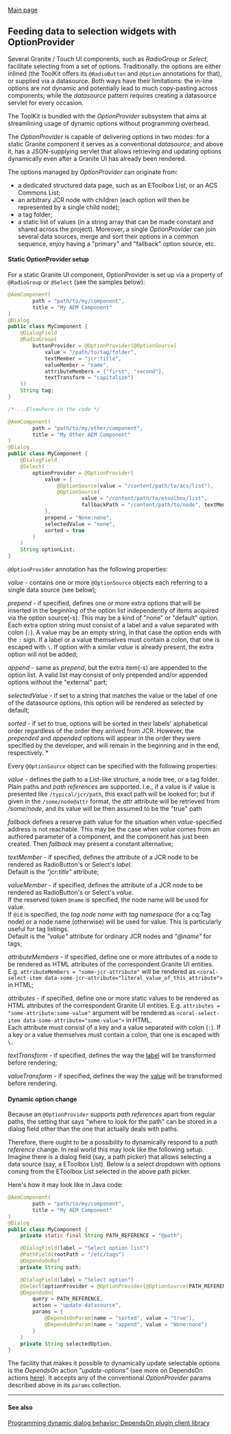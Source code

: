 [Main page](../../README.md)

## Feeding data to selection widgets with OptionProvider

Several Granite / Touch UI components, such as *RadioGroup* or *Select*, facilitate selecting from a set of options. Traditionally. the options are either inlined (the ToolKit offers its `@RadioButton` and `@Option` annotations for that), or supplied via a datasource. Both ways have their limitations: the in-line options are not dynamic and potentially lead to much copy-pasting across components; while the *datasource* pattern requires creating a datasource servlet for every occasion.

The ToolKit is bundled with the *OptionProvider* subsystem that aims at streamlining usage of dynamic options without programming overhead.

The *OptionProvider* is capable of  delivering options in two modes: for a static Granite component it serves as a conventional *datasource*; and above it, has a JSON-supplying servlet that allows retrieving and updating options dynamically even after a Granite UI has already been rendered.

The options managed by *OptionProvider* can originate from:
- a dedicated structured data page, such as an EToolbox List, or an ACS Commons List;
- an arbitrary JCR node with children (each option will then be represented by a single child node);
- a tag folder;
- a static list of values (in a string array that can be made constant and shared across the project).
Moreover, a single *OptionProvider* can join several data sources, merge and sort their options in a common sequence, enjoy having a "primary" and "fallback" option source, etc.

#### Static OptionProvider setup

For a static Granite UI component, OptionProvider is set up via a property of `@RadioGroup` or `@Select` (see the samples below):

```java
@AemComponent(
        path = "path/to/my/component",
        title = "My AEM Component"
)
@Dialog
public class MyComponent {
    @DialogField
    @RadioGroup(
        buttonProvider = @OptionProvider(@OptionSource(
            value = "/path/to/tag/folder",
            textMember = "jcr:title",
            valueMember = "name",
            attributeMembers = {"first", "second"},
            textTransform = "capitalize")
    ))
    String tag;
}

/* ...Elsewhere in the code */

@AemComponent(
        path = "path/to/my/other/component",
        title = "My Other AEM Component"
)
@Dialog
public class MyComponent {
    @DialogField
    @Select(
        optionProvider = @OptionProvider(
            value = {
                @OptionSource(value = "/content/path/to/acs/list"),
                @OptionSource(
                        value = "/content/path/to/etoolbox/list",
                        fallbackPath = "/content/path/to/node", textMember = "title", valueMember = "descr"),
            },
            prepend = "None:none",
            selectedValue = "none",
            sorted = true
        )
    )
    String optionList;
}
```

`@OptionProvider` annotation has the following properties:

*value* - contains one or more `@OptionSource` objects each referring to a single data source (see below);

*prepend* - if specified, defines one or more extra options that will be inserted in the beginning of the option list independently of items acquired via the option source(-s). This may be a kind of "none" or "default" option. Each extra option string must consist of a label and a value separated with colon (`:`). A value may be an empty string, in that case the option ends with the `:` sign. If a label or a value themselves must contain a colon, that one is escaped with `\`. If option with a similar *value* is already present, the extra option will not be added;

*append* - same as *prepend*, but the extra item(-s) are appended to the option list. A valid list may consist of only prepended and/or appended options without the "external" part;

*selectedValue* - if set to a string that matches the value or the label of one of the datasource options, this option will be rendered as selected by default;

*sorted* - if set to true, options will be sorted in their labels' alphabetical order regardless of the order they arrived from JCR. However, the *prepended* and *appended* options will appear in the order they were specified by the developer, and will remain in the beginning and in the end, respectively.
*

Every `@OptionSource` object can be specified with the following properties:

*value* - defines the path to a List-like structure, a node tree, or a tag folder. Plain paths and *path references* are supported. I.e., if a value is if value is presented like `/typical/jcr/path`, this exact path will be looked for; but if given in the `/some/node@attr` format, the *attr* attribute will be retrieved from
 */some/node*, and its value will be then assumed to be the "true" path

*fallback* defines a reserve path value for the situation when *value*-specified address is not reachable. This may be the case when *value* comes from an authored parameter of a component, and the component has just been created. Then *fallback* may present a constant alternative;

*textMember* - if specified, defines the attribute of a JCR node to be rendered as RadioButton's or Select's *label*.
<br>Default is the *"jcr:title"* attribute;

*valueMember* - if specified, defines the attribute of a JCR node to be rendered as RadioButton's or Select's *value*.
<br>If the reserved token `@name` is specified, the node name will be used for value.
<br>If `@id` is specified, the *tag node name with tag namespace* (for a cq:Tag node) or a node name (otherwise) will be used for value. This is particularly useful for tag listings.
<br>Default is the *"value"* attribute for ordinary JCR nodes and *"@name"* for tags;

*attributeMembers* - if specified, define one or more attributes of a node to be rendered as HTML attributes of the correspondent Granite UI entities. E.g. `attributeMembers = "some-jcr-attribute"` will be rendered as `<coral-select-item data-some-jcr-attribute="literal_value_of_this_attribute">` in HTML;

*attributes* - if specified, define one or more static values to be rendered as HTML attributes of the correspondent Granite UI entities. E.g. `attributes = "some-attribute:some-value"` argument
will be rendered as `<coral-select-item data-some-attribute="some-value">` in HTML.
<br>Each attribute must consist of a key and a value separated with colon (`:`). If a key or a value themselves must contain a colon, that one is escaped with `\`.

*textTransform* - if specified, defines the way the <u>label</u> will be transformed before rendering;

*valueTransform* - if specified, defines the way the <u>value</u> will be transformed before rendering.

#### Dynamic option change

Because an `@OptionProvider` supports *path references* apart from regular paths, the setting that says "where to look for the path" can be stored in a dialog field other than the one that actually deals with paths.

Therefore, there ought to be a possibility to dynamically respond to a *path reference* change. In real world this may look like the following setup. Imagine there is a dialog field (say, a path picker) that allows selecting a data source (say, a EToolbox List). Below is a select dropdown with options coming from the EToolbox List selected in the above path picker.

Here's how it may look like in Java code:

```java
@AemComponent(
        path = "path/to/my/component",
        title = "My AEM Component"
)
@Dialog
public class MyComponent {
    private static final String PATH_REFERENCE = "@path";

    @DialogField(label = "Select option list")
    @PathField(rootPath = "/etc/tags")
    @DependsOnRef
    private String path;

    @DialogField(label = "Select option")
    @Select(optionProvider = @OptionProvider(@OptionSource(PATH_REFERENCE))) // @path refers to the attribute named "path" in the same JCR node
    @DependsOn(
        query = PATH_REFERENCE,
        action = "update-datasource",
        params = {
            @DependsOnParam(name = "sorted", value = "true"),
            @DependsOnParam(name = "append", value = "None:none")
        }
    )
    private String selectedOption;
}
```

The facility that makes it possible to dynamically update selectable options is the *DependsOn* action *"update-options"* (see more on DependsOn actions [here](depends-on.md)). It accepts any of the conventional *OptionProvider* params described above in its `params` collection.

***
#### See also

[Programming dynamic dialog behavior: DependsOn plugin client library](depends-on.md)
